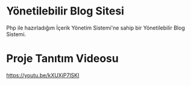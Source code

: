 # Yönetilebilir Blog Sitesi
Php ile hazırladığım İçerik Yönetim Sistemi'ne sahip bir Yönetilebilir Blog Sistemi.

# Proje Tanıtım Videosu
https://youtu.be/kXUXjP7lSKI
